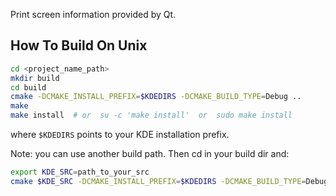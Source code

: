 Print screen information provided by Qt.


## How To Build On Unix

```sh
cd <project_name_path>
mkdir build
cd build
cmake -DCMAKE_INSTALL_PREFIX=$KDEDIRS -DCMAKE_BUILD_TYPE=Debug ..
make
make install  # or  su -c 'make install'  or  sudo make install
```

where `$KDEDIRS` points to your KDE installation prefix.

Note: you can use another build path. Then cd in your build dir and:
```sh
export KDE_SRC=path_to_your_src
cmake $KDE_SRC -DCMAKE_INSTALL_PREFIX=$KDEDIRS -DCMAKE_BUILD_TYPE=Debug
```
